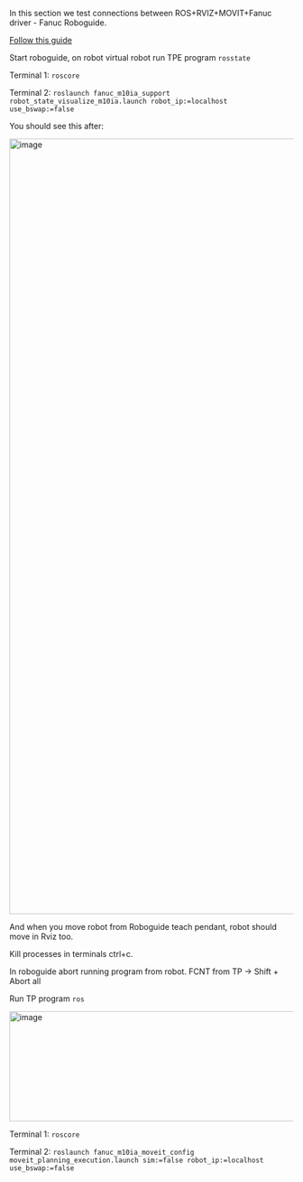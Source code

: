 In this section we test connections between ROS+RVIZ+MOVIT+Fanuc driver - Fanuc Roboguide.

[Follow this guide](http://wiki.ros.org/fanuc/Tutorials/Running)

Start roboguide, on robot virtual robot run TPE program `rosstate`

Terminal 1: 
`roscore`

Terminal 2:
`roslaunch fanuc_m10ia_support robot_state_visualize_m10ia.launch robot_ip:=localhost use_bswap:=false`

You should see this after:

<img width="2535" height="1373" alt="image" src="https://github.com/user-attachments/assets/a1d2f8a7-ff38-4f31-87ca-094a9bb9b95a" />

And when you move robot from Roboguide teach pendant, robot should move in Rviz too.

Kill processes in terminals ctrl+c.

In roboguide abort running program from robot. FCNT from TP -> Shift + Abort all

Run TP program `ros`

<img width="666" height="195" alt="image" src="https://github.com/user-attachments/assets/1d34f3f4-990c-4b78-840a-5949fd440933" />


Terminal 1: 
`roscore`

Terminal 2:
`roslaunch fanuc_m10ia_moveit_config moveit_planning_execution.launch sim:=false robot_ip:=localhost use_bswap:=false`


